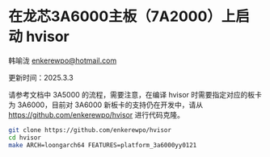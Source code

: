 # 在龙芯3A6000主板（7A2000）上启动 hvisor

韩喻泷 <enkerewpo@hotmail.com>

更新时间：2025.3.3

请参考文档中 3A5000 的流程，需要注意，在编译 hvisor 时需要指定对应的板卡为 3A6000，目前对 3A6000 新板卡的支持仍在开发中，请从 <https://github.com/enkerewpo/hvisor> 进行代码克隆。

```bash
git clone https://github.com/enkerewpo/hvisor
cd hvisor
make ARCH=loongarch64 FEATURES=platform_3a6000yy0121
```